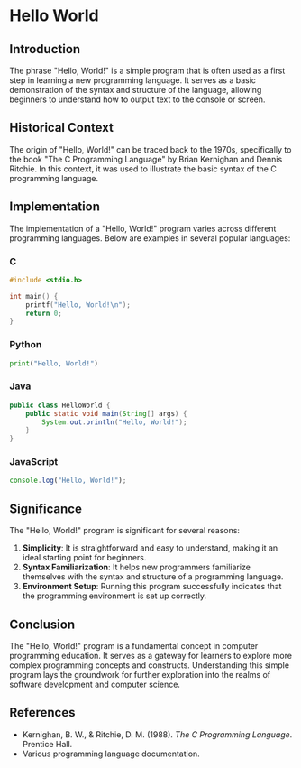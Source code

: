 
# Hello World

## Introduction
The phrase "Hello, World!" is a simple program that is often used as a first step in learning a new programming language. It serves as a basic demonstration of the syntax and structure of the language, allowing beginners to understand how to output text to the console or screen.

## Historical Context
The origin of "Hello, World!" can be traced back to the 1970s, specifically to the book "The C Programming Language" by Brian Kernighan and Dennis Ritchie. In this context, it was used to illustrate the basic syntax of the C programming language.

## Implementation
The implementation of a "Hello, World!" program varies across different programming languages. Below are examples in several popular languages:

### C
```c
#include <stdio.h>

int main() {
    printf("Hello, World!\n");
    return 0;
}
```

### Python
```python
print("Hello, World!")
```

### Java
```java
public class HelloWorld {
    public static void main(String[] args) {
        System.out.println("Hello, World!");
    }
}
```

### JavaScript
```javascript
console.log("Hello, World!");
```

## Significance
The "Hello, World!" program is significant for several reasons:
1. **Simplicity**: It is straightforward and easy to understand, making it an ideal starting point for beginners.
2. **Syntax Familiarization**: It helps new programmers familiarize themselves with the syntax and structure of a programming language.
3. **Environment Setup**: Running this program successfully indicates that the programming environment is set up correctly.

## Conclusion
The "Hello, World!" program is a fundamental concept in computer programming education. It serves as a gateway for learners to explore more complex programming concepts and constructs. Understanding this simple program lays the groundwork for further exploration into the realms of software development and computer science.

## References
- Kernighan, B. W., & Ritchie, D. M. (1988). *The C Programming Language*. Prentice Hall.
- Various programming language documentation.

